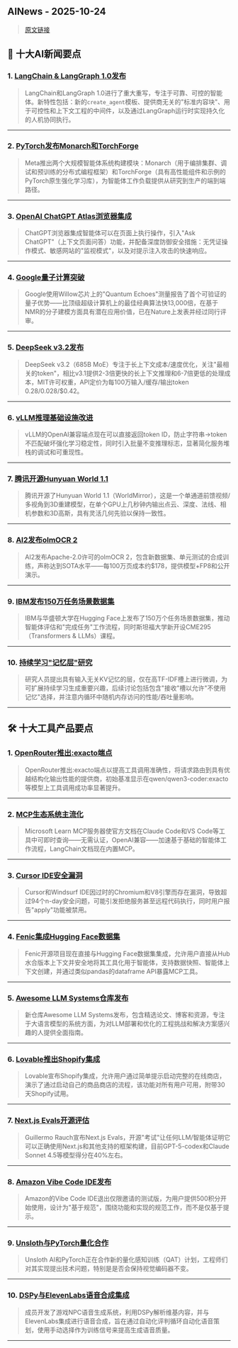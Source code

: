 ## AINews - 2025-10-24

> [原文链接](https://news.smol.ai/issues/25-10-22-not-much/)

## 📰 十大AI新闻要点

### 1. [LangChain & LangGraph 1.0发布](https://twitter.com/hwchase17/status/1981030005229670438)
> LangChain和LangGraph 1.0进行了重大重写，专注于可靠、可控的智能体。新特性包括：新的`create_agent`模板、提供商无关的"标准内容块"、用于可控性和上下文工程的中间件，以及通过LangGraph运行时实现持久化的人机协同执行。

---

### 2. [PyTorch发布Monarch和TorchForge](https://twitter.com/PyTorch/status/1981020264474231030)
> Meta推出两个大规模智能体系统构建模块：Monarch（用于编排集群、调试和预训练的分布式编程框架）和TorchForge（具有高性能组件和示例的PyTorch原生强化学习库），为智能体工作负载提供从研究到生产的端到端路径。

---

### 3. [OpenAI ChatGPT Atlas浏览器集成](https://twitter.com/OpenAI/status/1981098271901962439)
> ChatGPT浏览器集成智能体可以在页面上执行操作，引入"Ask ChatGPT"（上下文页面问答）功能，并配备深度防御安全措施：无凭证操作模式、敏感网站的"监视模式"，以及对提示注入攻击的快速响应。

---

### 4. [Google量子计算突破](https://twitter.com/sundarpichai/status/1981013746698100811)
> Google使用Willow芯片上的"Quantum Echoes"测量报告了首个可验证的量子优势——比顶级超级计算机上的最佳经典算法快13,000倍，在基于NMR的分子建模方面具有潜在应用价值，已在Nature上发表并经过同行评审。

---

### 5. [DeepSeek v3.2发布](https://twitter.com/DeepLearningAI/status/1980846573681520824)
> DeepSeek v3.2（685B MoE）专注于长上下文成本/速度优化，关注"最相关的token"，相比v3.1提供2-3倍更快的长上下文推理和6-7倍更低的处理成本，MIT许可权重，API定价为每100万输入/缓存/输出token $0.28/$0.028/$0.42。

---

### 6. [vLLM推理基础设施改进](https://twitter.com/vllm_project/status/1981017184769061153)
> vLLM的OpenAI兼容端点现在可以直接返回token ID，防止字符串→token不匹配破坏强化学习稳定性，同时引入批量不变推理标志，显著简化服务堆栈的调试和可重现性。

---

### 7. [腾讯开源Hunyuan World 1.1](https://twitter.com/TencentHunyuan/status/1980930623536837013)
> 腾讯开源了Hunyuan World 1.1（WorldMirror），这是一个单通道前馈视频/多视角到3D重建模型，在单个GPU上几秒钟内输出点云、深度、法线、相机参数和3D高斯，具有灵活几何先验以保持一致性。

---

### 8. [AI2发布olmOCR 2](https://twitter.com/allen_ai/status/1981029159267659821)
> AI2发布Apache-2.0许可的olmOCR 2，包含新数据集、单元测试的合成训练，声称达到SOTA水平——每100万页成本约$178，提供模型+FP8和公开演示。

---

### 9. [IBM发布150万任务场景数据集](https://twitter.com/IBMResearch/status/1981066891062817274)
> IBM与华盛顿大学在Hugging Face上发布了150万个任务场景数据集，推动智能体评估和"完成任务"工作流程，同时斯坦福大学新开设CME295（Transformers & LLMs）课程。

---

### 10. [持续学习"记忆层"研究](https://twitter.com/giffmana/status/1980869216149619009)
> 研究人员提出具有输入无关KV记忆的层，仅在高TF-IDF槽上进行微调，为可扩展持续学习生成重要兴趣，后续讨论包括包含"接收"槽以允许"不使用记忆"选择，并注意内循环中随机内存访问的性能/吞吐量影响。

---

## 🛠️ 十大工具产品要点

### 1. [OpenRouter推出:exacto端点](https://openrouter.ai/announcements/provider-variance-introducing-exacto)
> OpenRouter推出:exacto端点以提高工具调用准确性，将请求路由到具有优越结构化输出性能的提供商，初始基准显示在qwen/qwen3-coder:exacto等模型上工具调用成功率显著提升。

---

### 2. [MCP生态系统主流化](https://twitter.com/code/status/1981076900471562579)
> Microsoft Learn MCP服务器使官方文档在Claude Code和VS Code等工具中可即时查询——无需认证，OpenAI兼容——加速基于基础的智能体工作流程，LangChain文档现在内置MCP。

---

### 3. [Cursor IDE安全漏洞](https://www.bleepingcomputer.com/news/security/cursor-windsurf-ides-riddled-with-94-plus-n-day-chromium-vulnerabilities/)
> Cursor和Windsurf IDE因过时的Chromium和V8引擎而存在漏洞，导致超过94个n-day安全问题，可能引发拒绝服务甚至远程代码执行，同时用户报告"apply"功能被禁用。

---

### 4. [Fenic集成Hugging Face数据集](https://github.com/typedef-ai/fenic)
> Fenic开源项目现在直接与Hugging Face数据集集成，允许用户直接从Hub水合版本上下文并安全地将其工具化用于智能体，支持数据快照、智能体上下文创建，并通过类似pandas的dataframe API暴露MCP工具。

---

### 5. [Awesome LLM Systems仓库发布](https://github.com/romitjain/awesome-llm-systems)
> 新仓库Awesome LLM Systems发布，包含精选论文、博客和资源，专注于大语言模型的系统方面，为对LLM部署和优化的工程挑战和解决方案感兴趣的人提供全面指南。

---

### 6. [Lovable推出Shopify集成](https://lovable.dev/merch)
> Lovable宣布Shopify集成，允许用户通过简单提示启动完整的在线商店，演示了通过启动自己的商品商店的流程，该功能对所有用户可用，附带30天Shopify试用。

---

### 7. [Next.js Evals开源评估](https://xcancel.com/rauchg/status/1981037270624076092)
> Guillermo Rauch宣布Next.js Evals，开源"考试"让任何LLM/智能体证明它可以正确使用Next.js和其他支持的框架构建，目前GPT-5-codex和Claude Sonnet 4.5等模型得分在40%左右。

---

### 8. [Amazon Vibe Code IDE发布](https://kiro.dev/blog/waitlist-is-over/)
> Amazon的Vibe Code IDE退出仅限邀请的测试版，为用户提供500积分开始使用，设计为"基于规范"，围绕功能和实现的规范工作，而不是仅基于提示。

---

### 9. [Unsloth与PyTorch量化合作](https://x.com/UnslothAI/status/1981021761782317368)
> Unsloth AI和PyTorch正在合作新的量化感知训练（QAT）计划，工程师们对其实现提出技术问题，特别是是否会保持视觉编码器不变。

---

### 10. [DSPy与ElevenLabs语音合成集成](https://github.com/Gielinor-Speaks/voiceover-mage)
> 成员开发了游戏NPC语音生成系统，利用DSPy解析维基内容，并与ElevenLabs集成进行语音合成，旨在通过自动化评判循环自动化语音策划，使用手动选择作为训练信号来提高生成语音质量。

---